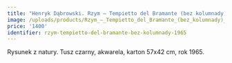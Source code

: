 ```yaml
---
title: "Henryk Dąbrowski. Rzym – Tempietto del Bramante (bez kolumnady) (1965)"
image: /uploads/products/Rzym_–_Tempietto_del_Bramante_(bez_kolumnady)_(1965).jpg
price: '1400'
identifier: rzym-tempietto-del-bramante-bez-kolumnady-1965
---
```

Rysunek z natury. Tusz czarny, akwarela, karton 57x42 cm, rok 1965.